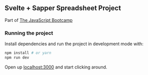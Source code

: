 ## Svelte + Sapper Spreadsheet Project

Part of [The JavaScript Bootcamp](https://thejsbootcamp)

### Running the project

Install dependencies and run the project in development mode with:

```bash
npm install # or yarn
npm run dev
```

Open up [localhost:3000](http://localhost:3000) and start clicking around.
